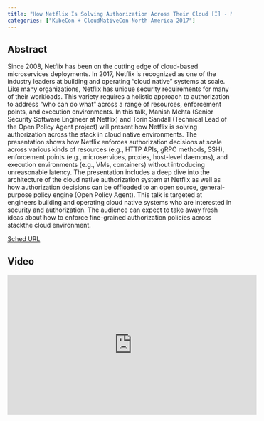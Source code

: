 ```yaml
---
title: "How Netflix Is Solving Authorization Across Their Cloud [I] - Manish Mehta & Torin Sandall, Netflix"
categories: ["KubeCon + CloudNativeCon North America 2017"]
---
```


## Abstract

Since 2008, Netflix has been on the cutting edge of cloud-based microservices deployments. In 2017, Netflix is recognized as one of the industry leaders at building and operating “cloud native” systems at scale. Like many organizations, Netflix has unique security requirements for many of their workloads. This variety requires a holistic approach to authorization to address “who can do what” across a range of resources, enforcement points, and execution environments.  In this talk, Manish Mehta (Senior Security Software Engineer at Netflix) and Torin Sandall (Technical Lead of the Open Policy Agent project) will present how Netflix is solving authorization across the stack in cloud native environments. The presentation shows how Netflix enforces authorization decisions at scale across various kinds of resources (e.g., HTTP APIs, gRPC methods, SSH), enforcement points (e.g., microservices, proxies, host-level daemons), and execution environments (e.g., VMs, containers) without introducing unreasonable latency. The presentation includes a deep dive into the architecture of the cloud native authorization system at Netflix as well as how authorization decisions can be offloaded to an open source, general-purpose policy engine (Open Policy Agent).  This talk is targeted at engineers building and operating cloud native systems who are interested in security and authorization. The audience can expect to take away fresh ideas about how to enforce fine-grained authorization policies across stackthe cloud environment.

[Sched URL](https://kccncna17.sched.com/event/ff6c4c12c50ab880ad529fde6a39a57b)

## Video

<iframe width='560' height='315' src='https://www.youtube.com/embed/R6tUNpRpdnY' frameborder='0' allow='accelerometer; autoplay; encrypted-media; gyroscope; picture-in-picture' allowfullscreen></iframe>
